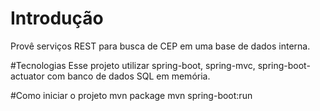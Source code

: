 # Introdução
Provê serviços REST para busca de CEP em uma base de dados interna.

#Tecnologias
Esse projeto utilizar spring-boot, spring-mvc, spring-boot-actuator com banco de dados SQL em memória.

#Como iniciar o projeto
mvn package
mvn spring-boot:run
